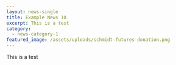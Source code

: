```yaml
---
layout: news-single
title: Example News 10
excerpt: This is a test
category:
  - news-category-1
featured_image: /assets/uploads/schmidt-futures-donation.png
---
```

This is a test